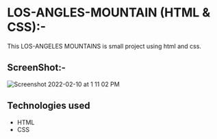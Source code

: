 # LOS-ANGLES-MOUNTAIN (HTML & CSS):-

This LOS-ANGELES MOUNTAINS is small project using html and css.

## ScreenShot:-
![Screenshot 2022-02-10 at 1 11 02 PM](https://user-images.githubusercontent.com/97092725/153361593-df748fed-887c-47fe-bffa-0128897bff32.png)

## Technologies used
* HTML
* CSS
